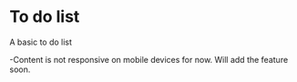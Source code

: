 # To do list
 A basic to do list

-Content is not responsive on mobile devices for now. Will add the feature soon.
